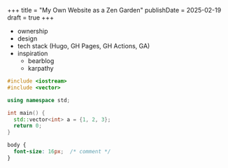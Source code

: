 +++
title = "My Own Website as a Zen Garden"
publishDate = 2025-02-19
draft = true
+++

- ownership
- design
- tech stack (Hugo, GH Pages, GH Actions, GA)
- inspiration
  - bearblog
  - karpathy

```c++
#include <iostream>
#include <vector>

using namespace std;

int main() {
  std::vector<int> a = {1, 2, 3};
  return 0;
}
```

```css
body {
  font-size: 16px;  /* comment */
}
```
